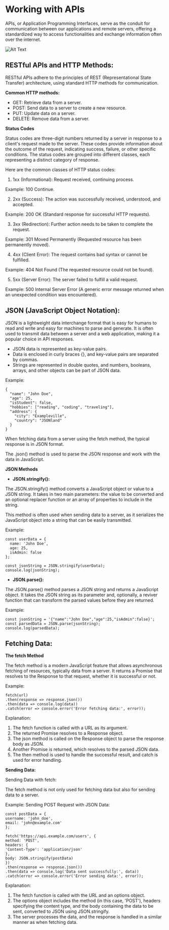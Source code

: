 # Working with APIs

APIs, or Application Programming Interfaces, serve as the conduit for communication between our applications and remote servers, offering a standardized way to access functionalities and exchange information often over the internet.

![Alt Text](https://voyager.postman.com/illustration/diagram-what-is-an-api-postman-illustration.svg "API Example")

## RESTful APIs and HTTP Methods:

RESTful APIs adhere to the principles of REST (Representational State Transfer) architecture, using standard HTTP methods for communication.

**Common HTTP methods:**

- GET: Retrieve data from a server.
- POST: Send data to a server to create a new resource.
- PUT: Update data on a server.
- DELETE: Remove data from a server.

**Status Codes**

Status codes are three-digit numbers returned by a server in response to a client's request made to the server. These codes provide information about the outcome of the request, indicating success, failure, or other specific conditions. The status codes are grouped into different classes, each representing a distinct category of response.

Here are the common classes of HTTP status codes:

1. 1xx (Informational): Request received, continuing process.

Example: 100 Continue.

2. 2xx (Success): The action was successfully received, understood, and accepted.

Example: 200 OK (Standard response for successful HTTP requests).

3. 3xx (Redirection): Further action needs to be taken to complete the request.

Example: 301 Moved Permanently (Requested resource has been permanently moved).

4. 4xx (Client Error): The request contains bad syntax or cannot be fulfilled.

Example: 404 Not Found (The requested resource could not be found).

5. 5xx (Server Error): The server failed to fulfill a valid request.

Example: 500 Internal Server Error (A generic error message returned when an unexpected condition was encountered).

## JSON (JavaScript Object Notation):

JSON is a lightweight data interchange format that is easy for humans to read and write and easy for machines to parse and generate. It is often used to transmit data between a server and a web application, making it a popular choice in API responses.

- JSON data is represented as key-value pairs.
- Data is enclosed in curly braces {}, and key-value pairs are separated by commas.
- Strings are represented in double quotes, and numbers, booleans, arrays, and other objects can be part of JSON data.

Example:

```
{
  "name": "John Doe",
  "age": 25,
  "isStudent": false,
  "hobbies": ["reading", "coding", "traveling"],
  "address": {
    "city": "Exampleville",
    "country": "JSONland"
  }
}
```

When fetching data from a server using the fetch method, the typical response is in JSON format.

The .json() method is used to parse the JSON response and work with the data in JavaScript.

**JSON Methods**

- **JSON.stringify():**

The JSON.stringify() method converts a JavaScript object or value to a JSON string. It takes in two main parameters: the value to be converted and an optional replacer function or an array of properties to include in the string.

This method is often used when sending data to a server, as it serializes the JavaScript object into a string that can be easily transmitted.

Example:

```
const userData = {
  name: 'John Doe',
  age: 25,
  isAdmin: false
};

const jsonString = JSON.stringify(userData);
console.log(jsonString);
```

- **JSON.parse():**

The JSON.parse() method parses a JSON string and returns a JavaScript object. It takes the JSON string as its parameter and, optionally, a reviver function that can transform the parsed values before they are returned.

Example:

```
const jsonString = '{"name":"John Doe","age":25,"isAdmin":false}';
const parsedData = JSON.parse(jsonString);
console.log(parsedData);
```

## Fetching Data:

**The fetch Method**

The fetch method is a modern JavaScript feature that allows asynchronous fetching of resources, typically data from a server.
It returns a Promise that resolves to the Response to that request, whether it is successful or not.

Example:

```
fetch(url)
.then(response => response.json())
.then(data => console.log(data))
.catch(error => console.error('Error fetching data:', error));
```

Explanation:

1. The fetch function is called with a URL as its argument.
2. The returned Promise resolves to a Response object.
3. The json method is called on the Response object to parse the response body as JSON.
4. Another Promise is returned, which resolves to the parsed JSON data.
5. The then method is used to handle the successful result, and catch is used for error handling.

**Sending Data:**

Sending Data with fetch:

The fetch method is not only used for fetching data but also for sending data to a server.

Example: Sending POST Request with JSON Data:

```
const postData = {
username: 'john_doe',
email: 'john@example.com'
};

fetch('https://api.example.com/users', {
method: 'POST',
headers: {
'Content-Type': 'application/json'
},
body: JSON.stringify(postData)
})
.then(response => response.json())
.then(data => console.log('Data sent successfully:', data))
.catch(error => console.error('Error sending data:', error));
```

Explanation:

1. The fetch function is called with the URL and an options object.
2. The options object includes the method (in this case, 'POST'), headers specifying the content type, and the body containing the data to be sent, converted to JSON using JSON.stringify.
3. The server processes the data, and the response is handled in a similar manner as when fetching data.
